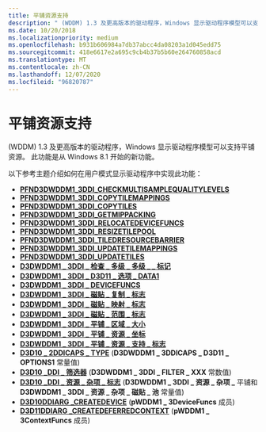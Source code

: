 ```yaml
---
title: 平铺资源支持
description: " (WDDM) 1.3 及更高版本的驱动程序，Windows 显示驱动程序模型可以支持平铺资源。 此功能是从 Windows 8.1 开始的新功能。"
ms.date: 10/20/2018
ms.localizationpriority: medium
ms.openlocfilehash: b931b606984a7db37abcc4da08203a1d045edd75
ms.sourcegitcommit: 418e6617e2a695c9cb4b37b5b60e264760858acd
ms.translationtype: MT
ms.contentlocale: zh-CN
ms.lasthandoff: 12/07/2020
ms.locfileid: "96820787"
---
```

# <a name="tiled-resource-support"></a>平铺资源支持


 (WDDM) 1.3 及更高版本的驱动程序，Windows 显示驱动程序模型可以支持平铺资源。 此功能是从 Windows 8.1 开始的新功能。

以下参考主题介绍如何在用户模式显示驱动程序中实现此功能：

* [**PFND3DWDDM1_3DDI_CHECKMULTISAMPLEQUALITYLEVELS**](/windows-hardware/drivers/ddi/d3d10umddi/nc-d3d10umddi-pfnd3dwddm1_3ddi_checkmultisamplequalitylevels)
* [**PFND3DWDDM1_3DDI_COPYTILEMAPPINGS**](/windows-hardware/drivers/ddi/d3d10umddi/nc-d3d10umddi-pfnd3dwddm1_3ddi_copytilemappings)
* [**PFND3DWDDM1_3DDI_COPYTILES**](/windows-hardware/drivers/ddi/d3d10umddi/nc-d3d10umddi-pfnd3dwddm1_3ddi_copytiles)
* [**PFND3DWDDM1_3DDI_GETMIPPACKING**](/windows-hardware/drivers/ddi/d3d10umddi/nc-d3d10umddi-pfnd3dwddm1_3ddi_getmippacking)
* [**PFND3DWDDM1_3DDI_RELOCATEDEVICEFUNCS**](/windows-hardware/drivers/ddi/d3d10umddi/nc-d3d10umddi-pfnd3dwddm1_3ddi_relocatedevicefuncs)
* [**PFND3DWDDM1_3DDI_RESIZETILEPOOL**](/windows-hardware/drivers/ddi/d3d10umddi/nc-d3d10umddi-pfnd3dwddm1_3ddi_resizetilepool)
* [**PFND3DWDDM1_3DDI_TILEDRESOURCEBARRIER**](/windows-hardware/drivers/ddi/d3d10umddi/nc-d3d10umddi-pfnd3dwddm1_3ddi_tiledresourcebarrier)
* [**PFND3DWDDM1_3DDI_UPDATETILEMAPPINGS**](/windows-hardware/drivers/ddi/d3d10umddi/nc-d3d10umddi-pfnd3dwddm1_3ddi_updatetilemappings)
* [**PFND3DWDDM1_3DDI_UPDATETILES**](/windows-hardware/drivers/ddi/d3d10umddi/nc-d3d10umddi-pfnd3dwddm1_3ddi_updatetiles)
* [**D3DWDDM1 \_ 3DDI \_ 检查 \_ 多级 \_ 多级 \_ \_ 标记**](/windows-hardware/drivers/ddi/d3d10umddi/ne-d3d10umddi-d3dwddm1_3ddi_check_multisample_quality_levels_flag)
* [**D3DWDDM1 \_ 3DDI \_ D3D11 \_ 选项 \_ DATA1**](/windows-hardware/drivers/ddi/d3d10umddi/ns-d3d10umddi-d3dwddm1_3ddi_d3d11_options_data1)
* [**D3DWDDM1 \_ 3DDI \_ DEVICEFUNCS**](/windows-hardware/drivers/ddi/d3d10umddi/ns-d3d10umddi-d3dwddm1_3ddi_devicefuncs)
* [**D3DWDDM1 \_ 3DDI \_ 磁贴 \_ 复制 \_ 标志**](/windows-hardware/drivers/ddi/d3d10umddi/ne-d3d10umddi-d3dwddm1_3ddi_tile_copy_flag)
* [**D3DWDDM1 \_ 3DDI \_ 磁贴 \_ 映射 \_ 标志**](/windows-hardware/drivers/ddi/d3d10umddi/ne-d3d10umddi-d3dwddm1_3ddi_tile_mapping_flag)
* [**D3DWDDM1 \_ 3DDI \_ 磁贴 \_ 范围 \_ 标志**](/windows-hardware/drivers/ddi/d3d10umddi/ne-d3d10umddi-d3dwddm1_3ddi_tile_range_flag)
* [**D3DWDDM1 \_ 3DDI \_ 平铺 \_ 区域 \_ 大小**](/windows-hardware/drivers/ddi/d3d10umddi/ns-d3d10umddi-d3dwddm1_3ddi_tile_region_size)
* [**D3DWDDM1 \_ 3DDI \_ 平铺 \_ 资源 \_ 坐标**](/windows-hardware/drivers/ddi/d3d10umddi/ns-d3d10umddi-d3dwddm1_3ddi_tiled_resource_coordinate)
* [**D3DWDDM1 \_ 3DDI \_ 平铺 \_ 资源 \_ 支持 \_ 标志**](/windows-hardware/drivers/ddi/d3d10umddi/ne-d3d10umddi-d3dwddm1_3ddi_tiled_resources_support_flag)
* [**D3D10 \_ 2DDICAPS \_ TYPE**](/windows-hardware/drivers/ddi/d3d10umddi/ne-d3d10umddi-d3d10_2ddicaps_type) (**D3DWDDM1 \_ 3DDICAPS \_ D3D11 \_ OPTIONS1** 常量值) 
* [**D3D10 \_DDI \_ 筛选器**](/windows-hardware/drivers/ddi/d3d10umddi/ne-d3d10umddi-d3d10_ddi_filter) (**D3DWDDM1 \_ 3DDI \_ FILTER \_ XXX** 常数值) 
* [**D3D10 \_DDI \_ 资源 \_ 杂项 \_ 标志**](/windows-hardware/drivers/ddi/d3d10umddi/ne-d3d10umddi-d3d10_ddi_resource_misc_flag) (**D3DWDDM1 \_ 3DDI \_ 资源 \_ 杂项 \_** 平铺和 **D3DWDDM1 \_ 3DDI \_ 资源 \_ 杂项 \_ 磁贴 \_ 池** 常量值) 
* [**D3D10DDIARG \_CREATEDEVICE**](/windows-hardware/drivers/ddi/d3d10umddi/ns-d3d10umddi-d3d10ddiarg_createdevice) (**pWDDM1 \_ 3DeviceFuncs** 成员) 
* [**D3D11DDIARG \_CREATEDEFERREDCONTEXT**](/windows-hardware/drivers/ddi/d3d10umddi/ns-d3d10umddi-d3d11ddiarg_createdeferredcontext) (**pWDDM1 \_ 3ContextFuncs** 成员) 

 

